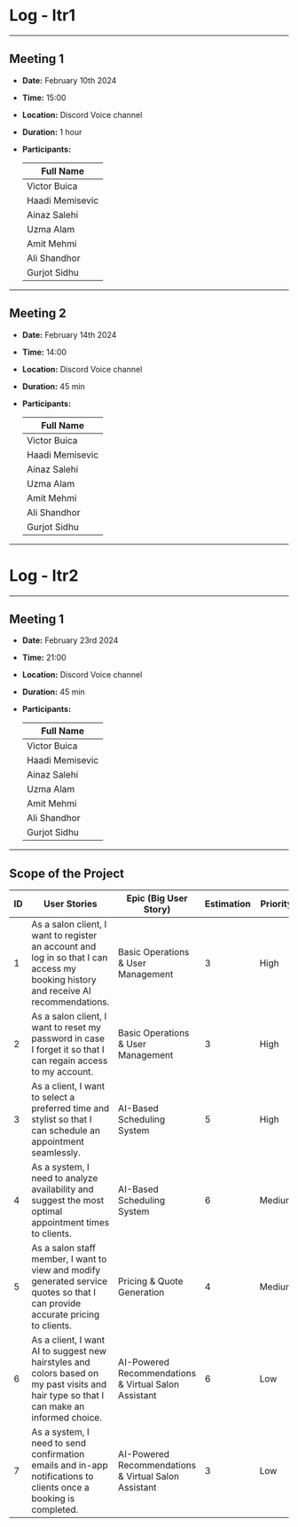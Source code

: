 # Log - Itr1

---

## Meeting 1

- **Date:** February 10th 2024
- **Time:** 15:00
- **Location:** Discord Voice channel
- **Duration:** 1 hour
- **Participants:**

  | Full Name                    |
  | ---------------------------- |
  | Victor Buica                 |
  | Haadi Memisevic              |
  | Ainaz Salehi                 |
  | Uzma Alam                    |
  | Amit Mehmi                   |
  | Ali Shandhor                 |
  | Gurjot Sidhu                 |

---


## Meeting 2

- **Date:** February 14th 2024
- **Time:** 14:00
- **Location:** Discord Voice channel
- **Duration:** 45 min
- **Participants:**

  | Full Name                    |
  | ---------------------------- |
  | Victor Buica                 |
  | Haadi Memisevic              |
  | Ainaz Salehi                 |
  | Uzma Alam                    |
  | Amit Mehmi                   |
  | Ali Shandhor                 |
  | Gurjot Sidhu                 |

---

# Log - Itr2

---

## Meeting 1

- **Date:** February 23rd 2024
- **Time:** 21:00
- **Location:** Discord Voice channel
- **Duration:** 45 min
- **Participants:**

  | Full Name                    |
  | ---------------------------- |
  | Victor Buica                 |
  | Haadi Memisevic              |
  | Ainaz Salehi                 |
  | Uzma Alam                    |
  | Amit Mehmi                   |
  | Ali Shandhor                 |
  | Gurjot Sidhu                 |

---

## Scope of the Project

| ID  | User Stories                                                                                                                              | Epic (Big User Story)                                | Estimation | Priority   |
| --- | ----------------------------------------------------------------------------------------------------------------------------------------- | ---------------------------------------------------- | ---------- | --------   |
| 1   | As a salon client, I want to register an account and log in so that I can access my booking history and receive AI recommendations.       | Basic Operations & User Management                   | 3          | High       |
| 2   | As a salon client, I want to reset my password in case I forget it so that I can regain access to my account.                             | Basic Operations & User Management                   | 3          | High       |
| 3   | As a client, I want to select a preferred time and stylist so that I can schedule an appointment seamlessly.                              | AI-Based Scheduling System                           | 5          | High       |
| 4   | As a system, I need to analyze availability and suggest the most optimal appointment times to clients.                                    | AI-Based Scheduling System                           | 6          | Medium     |
| 5   | As a salon staff member, I want to view and modify generated service quotes so that I can provide accurate pricing to clients.            | Pricing & Quote Generation                           | 4          | Medium     |
| 6   | As a client, I want AI to suggest new hairstyles and colors based on my past visits and hair type so that I can make an informed choice.  | AI-Powered Recommendations & Virtual Salon Assistant | 6          | Low        |
| 7   | As a system, I need to send confirmation emails and in-app notifications to clients once a booking is completed.                          | AI-Powered Recommendations & Virtual Salon Assistant | 3          | Low        |
